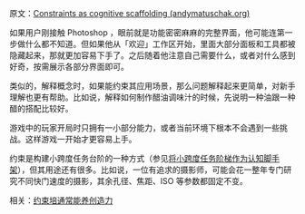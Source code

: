 原文：[Constraints as cognitive scaffolding (andymatuschak.org)](https://notes.andymatuschak.org/z8DyCwRiC8HT89mMvtBjwcGVs5ucHPHcrScch)

如果用户刚接触 Photoshop ，眼前就是功能密密麻麻的完整界面，他可能连第一步做什么都不知道。但如果他从「欢迎」工作区开始，里面大部分面板和工具都被隐藏起来，那就更加容易下手了。之后随着他注意自己需要什么，或者对什么感到好奇，按需展示各部分界面即可。

类似的，解释概念时，如果能约束其应用场景，那么问题解释起来更简单，对新手理解也更有帮助。比如说，解释如何制作醋油调味汁的时候，先说明一种油跟一种醋的搭配比较好。

游戏中的玩家开局时只拥有一小部分能力，或者当前环境下根本不会遇到一些挑战。这样游戏一开始才更容易上手。

约束是构建小跨度任务台阶的一种方式（参见[将小跨度任务阶梯作为认知脚手架](https://notes.andymatuschak.org/z2qBbdZidZNjbpdggRbmgeUeVf2H7aCevSYvE)），但其用途还有很多。比如说，一位有追求的摄影师，可能会花一整年专门研究不同快门速度的摄影，其余孔径、焦距、ISO 等参数都固定不变。

相关：[约束培通常能养创造力](https://notes.andymatuschak.org/zfsf2tFq4u5TuCgCMyWgFhwrTSMofHby1ae)